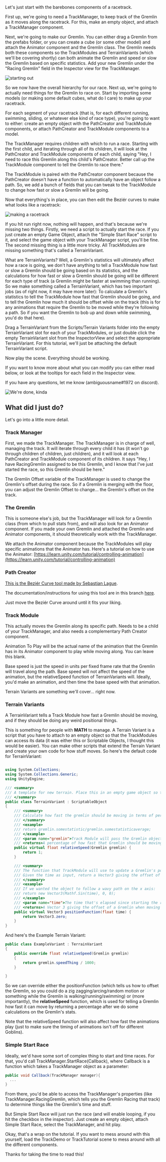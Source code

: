 Let's just start with the barebones components of a racetrack.

First up, we're going to need a TrackManager, to keep track of the Gremlin as it moves along the racetrack. For this, make an empty object, and attach a TrackManager component.

Next, we're going to make our Gremlin. You can either drag a Gremlin from the prefabs folder, or you can create a cube (or some other model) and attach the Animator component and the Gremlin class. The Gremlin needs both these components so the TrackModules and TerrainVariants (which we'll be covering shortly) can both animate the Gremlin and speed or slow the Gremlin based on specific statistics. Add your new Gremlin under the "Racing Gremlin" field in the Inspector view for the TrackManager.

![starting out](https://github.com/GDACollab/GremlinGarden/blob/track-system/TutorialImages/startingOutPrefab.PNG)

So we now have the overall hierarchy for our race. Next up, we're going to actually need things for the Gremlin to race on. Start by importing some models (or making some default cubes, what do I care) to make up your racetrack.

For each segment of your racetrack (that is, for each different running, swimming, sliding, or whatever else kind of race type), you're going to want to either: create an empty object with the PathCreator and TrackModule components, or attach PathCreator and TrackModule components to a model.

The TrackManager requires children with which to run a race. Starting with the first child, and iterating through all of its children, it will look at the PathCreator and TrackModule components of each child, saying "Hey, I need to race this Gremlin along this child's PathCreator. Better call up the TrackModule component to tell the Gremlin to race there." 

The TrackModule is paired with the PathCreator component because the PathCreator doesn't have a function to automatically have an object follow a path. So, we add a bunch of fields that you can tweak to the TrackModule to change how fast or slow a Gremlin will be going.

Now that everything's in place, you can then edit the Beziér curves to make what looks like a racetrack:

![making a racetrack](https://github.com/GDACollab/GremlinGarden/blob/track-system/TutorialImages/makingRacetrack.PNG)

If you hit run right now, nothing will happen, and that's because we're missing two things. Firstly, we need a script to actually start the race. If you just create an empty Game Object, attach the "Simple Start Race" script to it, and select the game object with your TrackManager script, you'll be fine. The second missing thing is a little more tricky. All TrackModules are missing something that's called a TerrainVariant.

What are TerrainVariants? Well, a Gremlin's statistics will ultimately affect how a race is going, we don't have anything to tell a TrackModule how fast or slow a Gremlin should be going based on its statistics, and the calculations for how fast or slow a Gremlin should be going will be different for each type of track (a Gremlin might be faster at swimming than running). So we make something called a TerrainVariant, which has two important jobs (as of right now, it may have more later): To calculate a Gremlin's statistics to tell the TrackModule how fast that Gremlin should be going, and to tell the Gremlin how much it should be offset while on the track (this is for any animations that require the Gremlin to be moved while they're following a path. So if you want the Gremlin to bob up and down while swimming, you'd do that here).

Drag a TerrainVariant from the Scripts/Terrain Variants folder into the empty TerrainVariant slot for each of your TrackModules, or just double click the empty TerrainVariant slot from the InspectorView and select the appropriate TerrainVariant. For this tutorial, we'll just be attaching the default TerrainVariant script.

Now play the scene. Everything should be working.

If you want to know more about what you can modify you can either read below, or look at the tooltips for each field in the Inspector view.

If you have any questions, let me know (ambiguousname#1972 on discord).

![We're done, kinda](https://github.com/GDACollab/GremlinGarden/blob/track-system/TutorialImages/wereDone.PNG)

## What did I just do?
Let's go into a little more detail.

### Track Manager
First, we made the TrackManager. The TrackManager is in charge of well, managing the track. It will iterate through every child it has (it won't go through children of children, just children), and it will look at each PathCreator and TrackModule component of its children. It says "Hey, I have RacingGremlin assigned to be this Gremlin, and I know that I've just started the race, so this Gremlin should be here."

The Gremlin Offset variable of the TrackManager is used to change the Gremlin's offset during the race. So if a Gremlin is merging with the floor, you can adjust the Gremlin Offset to change... the Gremlin's offset on the track.

### The Gremlin

This is someone else's job, but the TrackManager will look for a Gremlin class (from which to pull stats from), and will also look for an Animator component. If you made your own Gremlin and attached the Gremlin and Animator components, it should theoretically work with the TrackManager.

We attach the Animator component because the TrackModules will play specific animations that the Animator has. Here's a tutorial on how to use the Animator: [https://learn.unity.com/tutorial/controlling-animation](https://learn.unity.com/tutorial/controlling-animation)

### Path Creator

[This is the Beziér Curve tool made by Sebastian Lague](https://assetstore.unity.com/packages/tools/utilities/b-zier-path-creator-136082#description).

The documentation/instructions for using this tool are in this branch [here](https://github.com/GDACollab/GremlinGarden/blob/track-system/Gremlin%20Gardens/Assets/PathCreator/Documentation/Documentation.pdf).

Just move the Beziér Curve around until it fits your liking.

### Track Module

This actually moves the Gremlin along its specific path. Needs to be a child of your TrackManager, and also needs a complementary Path Creator component.

Animation To Play will be the actual name of the animation that the Gremlin has in its Animator component to play while moving along. You can leave this blank.

Base speed is just the speed in units per fixed frame rate that the Gremlin will travel along the path. Base speed will not affect the speed of the animation, but the relativeSpeed function of TerrainVariants will.
Ideally, you'd make an animation, and then time the base speed with that animation.

Terrain Variants are something we'll cover... right now.

### Terrain Variants

A TerrainVariant tells a Track Module how fast a Gremlin should be moving, and if they should be doing any weird positional things.

This is something for people with **MATH** to manage. A Terrain Variant is a script that you have to attach to an empty object so that the TrackModules can access its data (it was either this or Scriptable Objects, I thought this would be easier). You can make other scripts that extend the Terrain Variant and create your own code for how stuff moves. So here's the default code for TerrainVariant:

```csharp

using System.Collections;
using System.Collections.Generic;
using UnityEngine;

/// <summary>
/// A template for new terrain. Place this in an empty game object so that TrackModule can access that game object.
/// </summary>
public class TerrainVariant : ScriptableObject
{
    /// <summary>
    /// Calculate how fast the gremlin should be moving in terms of percentage, based on a Gremlin's stats. For a skill at the average level, it should return 1.
    /// </summary>
    /// <example>
    /// return gremlin.somestatistic/gremlin.somestatisticaverage;
    /// </example>
    /// <param name="gremlin">Track Module will pass the Gremlin object that it recieves from TrackManager.</param>
    /// <returns>A percentage of how fast that Gremlin should be moving.</returns>
    public virtual float relativeSpeed(Gremlin gremlin) {
        return 1;
    }

    /// <summary>
    /// The function that TrackModule will use to update a Gremlin's position whilst following the Bezier curve.
    /// Given the time as input, return a Vector3 giving the offset of the gremlin. 
    /// </summary>
    /// <example>
    /// If we wanted the object to follow a wavy path on the x axis:
    /// return new Vector3(Mathf.Sin(time), 0, 0);
    /// </example>
    /// <param name="time">The time that's elapsed since starting the race.</param>
    /// <returns>A Vector 3 giving the offset of a Gremlin when moving on this TerrainVariant.</returns>
    public virtual Vector3 positionFunction(float time) {
        return Vector3.zero;
    }
}
```

And here's the Example Terrain Variant:

```csharp
public class ExampleVariant : TerrainVariant
{
    public override float relativeSpeed(Gremlin gremlin)
    {
        return gremlin.speedThing / 1000;
    }

}
```

So we can override either the positionFunction (which tells us how to offset the Gremlin, so you could do a zig zagging/arcing/random motion or something while the Gremlin is walking/running/swimming) or (more importantly), the **relativeSpeed** function, which is used for telling a Gremlin how fast it can move by returning a percentage after we do some calculations on the Gremlin's stats.

Note that the relativeSpeed function will also affect how fast the animations play (just to make sure the timing of animations isn't off for different Goblins).
### Simple Start Race

Ideally, we'd have some sort of complex thing to start and time races. For that, you'd call TrackManager.StartRace(Callback), where Callback is a  function which takes a TrackManager object as a parameter:

```csharp
public void Callback(TrackManager manager){
  ...
}
```
From there, you'd be able to access the TrackManager's properties (like TrackManager.RacingGremlin, which tells you the Gremlin Racing that track) to determine things like the Gremlin's time and stuff.

But Simple Start Race will just run the race (and will enable looping, if you hit the checkbox in the inspector). Just create an empty object, attach Simple Start Race, select the TrackManager, and hit play.

Okay, that's a wrap on the tutorial. If you want to mess around with this yourself, load the TrackDemo or TrackTutorial scene to mess around with all the different components.

Thanks for taking the time to read this!
